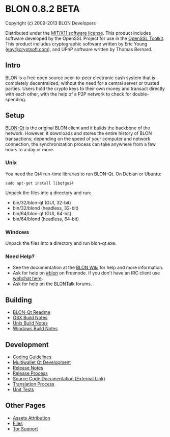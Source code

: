 BLON 0.8.2 BETA 
====================

Copyright (c) 2009-2013 BLON Developers

Distributed under the [MIT/X11 software license](http://www.opensource.org/licenses/mit-license.php).
This product includes software developed by the OpenSSL Project for use in the [OpenSSL Toolkit](http://www.openssl.org/). This product includes
cryptographic software written by Eric Young ([eay@cryptsoft.com](mailto:eay@cryptsoft.com)), and UPnP software written by Thomas Bernard.


Intro
---------------------
BLON is a free open source peer-to-peer electronic cash system that is
completely decentralized, without the need for a central server or trusted
parties.  Users hold the crypto keys to their own money and transact directly
with each other, with the help of a P2P network to check for double-spending.


Setup
---------------------
[BLON-Qt](http://blon.org/en/download) is the original BLON client and it builds the backbone of the network. However, it downloads and stores the entire history of BLON transactions; depending on the speed of your computer and network connection, the synchronization process can take anywhere from a few hours to a day or more.

### Unix

You need the Qt4 run-time libraries to run BLON-Qt. On Debian or Ubuntu:

	sudo apt-get install libqtgui4

Unpack the files into a directory and run:

- bin/32/blon-qt (GUI, 32-bit)
- bin/32/blond (headless, 32-bit)
- bin/64/blon-qt (GUI, 64-bit)
- bin/64/blond (headless, 64-bit)



### Windows

Unpack the files into a directory and run blon-qt.exe.

### Need Help?

* See the documentation at the [BLON Wiki](https://en.blon.it/wiki/Main_Page)
for help and more information.
* Ask for help on [#blon](http://webchat.freenode.net?channels=blon) on Freenode. If you don't have an IRC client use [webchat here](http://webchat.freenode.net?channels=blon).
* Ask for help on the [BLONTalk](https://blontalk.org/) forums.

Building
---------------------
- [BLON-Qt Readme](readme-qt.md)
- [OSX Build Notes](build-osx.md)
- [Unix Build Notes](build-unix.md)
- [Windows Build Notes](build-msw.md)

Development
---------------------
- [Coding Guidelines](coding.md)
- [Multiwallet Qt Development](multiwallet-qt.md)
- [Release Notes](release-notes.md)
- [Release Process](release-process.md)
- [Source Code Documentation (External Link)](https://dev.visucore.com/blon/doxygen/)
- [Translation Process](translation_process.md)
- [Unit Tests](unit-tests.md)

Other Pages
---------------------
- [Assets Attribution](assets-attribution.md)
- [Files](files.md)
- [Tor Support](tor.md)